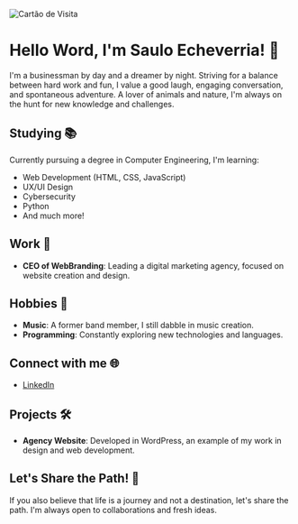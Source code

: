 ![Cartão de Visita](https://webbranding.io/wp-content/uploads/2023/08/Cartao-de-visita-Paisagem-preto-cinza.png)


# Hello Word, I'm Saulo Echeverria! 👋

I'm a businessman by day and a dreamer by night. Striving for a balance between hard work and fun, I value a good laugh, engaging conversation, and spontaneous adventure. A lover of animals and nature, I'm always on the hunt for new knowledge and challenges.

## Studying 📚
Currently pursuing a degree in Computer Engineering, I'm learning:
- Web Development (HTML, CSS, JavaScript)
- UX/UI Design
- Cybersecurity
- Python
- And much more!

## Work 💼
- **CEO of WebBranding**: Leading a digital marketing agency, focused on website creation and design.

## Hobbies 🎵
- **Music**: A former band member, I still dabble in music creation.
- **Programming**: Constantly exploring new technologies and languages.

## Connect with me 🌐
- [LinkedIn](www.linkedin.com/in/saulo-echeverria)

## Projects 🛠️
- **Agency Website**: Developed in WordPress, an example of my work in design and web development.

## Let's Share the Path! 🚀
If you also believe that life is a journey and not a destination, let's share the path. I'm always open to collaborations and fresh ideas.
